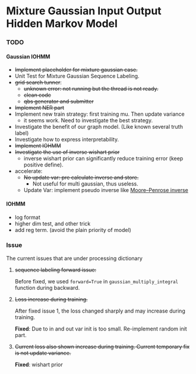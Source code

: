 # Mixture Gaussian Input Output Hidden Markov Model

### TODO
#### Gaussian IOHMM
* ~~Implement placeholder for mixture gaussian case.~~
* Unit Test for Mixture Gaussian Sequence Labeling.
* ~~grid search tunner~~:
    * ~~unknown error: not running but the thread is not ready.~~
    * ~~clean code~~
    * ~~qbs generator and submitter~~
* ~~Implement NER part~~
* Implement new train strategy: first training mu. Then update variance
    * it seems work. Need to investigate the best strategy. 
* Investigate the benefit of our graph model. (Like known several truth label)
* Investigate how to express interpretability.
* ~~Implement IOHMM~~
* ~~Investigate the use of inverse wishart prior~~
    * inverse wishart prior can significantly reduce training error (keep positive define).
* accelerate:
    * ~~No update var: pre calculate inverse and store.~~
        * Not useful for multi gaussian, thus useless.
    * Update Var: implement pseudo inverse like [Moore–Penrose inverse](https://en.wikipedia.org/wiki/Moore%E2%80%93Penrose_inverse)

#### IOHMM
* log format
* higher dim test, and other trick
* add reg term. (avoid the plain priority of model)

### Issue

The current issues that are under processing dictionary

1.   ~~sequence labeling forward issue:~~ 
      
      Before fixed, we used `forward=True` in `gaussian_multiply_integral` function during backward.

2.  ~~Loss increase during training.~~
    
    After fixed issue 1, the loss changed sharply and may increase during training.
    
    **Fixed**: Due to in and out var init is too small. Re-implement random init part.
3. ~~Current loss also shown increase during training. Current temporary fix is not update variance.~~
     
     **Fixed**: wishart prior